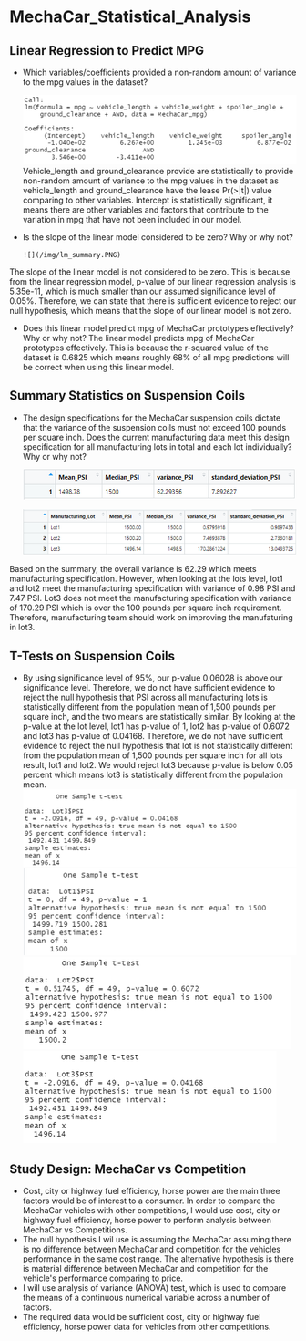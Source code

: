 # MechaCar_Statistical_Analysis
## Linear Regression to Predict MPG


- Which variables/coefficients provided a non-random amount of variance to the mpg values in the dataset?

    ![](/img/lm.PNG)
Vehicle_length and ground_clearance provide are statistically to provide non-random amount of variance to the mpg values in the dataset as vehicle_length and ground_clearance have the lease Pr(>|t|) value comparing to other variables. Intercept is statistically significant, it means there are other variables and factors that contribute to the variation in mpg that have not been included in our model.  


- Is the slope of the linear model considered to be zero? Why or why not?

      ![](/img/lm_summary.PNG)
The slope of the linear model is not considered to be zero. This is because from the linear regression model, 
p-value of our linear regression analysis is 5.35e-11, which is much smaller than our assumed significance level of 0.05%. Therefore, we can state that there is sufficient evidence to reject our null hypothesis, which means that the slope of our linear model is not zero.


   
- Does this linear model predict mpg of MechaCar prototypes effectively? Why or why not?
The linear model predicts mpg of MechaCar prototypes effectively. This is because the r-squared value of the dataset is 0.6825 which means roughly 68% of all mpg predictions will be correct when using this linear model. 

## Summary Statistics on Suspension Coils


 - The design specifications for the MechaCar suspension coils dictate that the variance of the suspension coils must not exceed 100 pounds per square inch. Does the current manufacturing data meet this design specification for all manufacturing lots in total and each lot individually? Why or why not?

    ![](/img/summary_coil.PNG)

    ![](/img/lot_summary_coil.PNG)

 Based on the summary, the overall variance is 62.29 which meets manufacturing specification. However, when looking at the lots level, lot1 and lot2 meet the manufacturing specification with variance of 0.98 PSI and 7.47 PSI. Lot3 does not meet the manufacturing specification with variance of 170.29 PSI which is over the 100 pounds per square inch requirement. Therefore, manufacturing team should work on improving the manufaturing in lot3. 


 ## T-Tests on Suspension Coils

 - By using significance level of 95%, our p-value 0.06028 is above our significance level. Therefore, we do not have sufficient evidence to reject the null hypothesis that PSI across all manufacturing lots is statistically different from the population mean of 1,500 pounds per square inch, and the two means are statistically similar. By looking at the p-value at the lot level, lot1 has p-value of 1, lot2 has p-value of 0.6072 and lot3 has p-value of 0.04168. Therefore, we do not have sufficient evidence to reject the null hypothesis that lot is not statistically different from the population mean of 1,500 pounds per square inch for all lots result, lot1 and lot2. We would reject lot3 because p-value is below 0.05 percent which means lot3 is statistically different from the population mean.
    ![](/img/all_t_test.PNG)
    ![](/img/lot1_t_test.PNG)
    ![](/img/lot2_t_test.PNG)
    ![](/img/lot3_t_test.PNG)

## Study Design: MechaCar vs Competition
- Cost, city or highway fuel efficiency, horse power are the main three factors would be of interest to a consumer. In order to compare the MechaCar vehicles with other competitions, I would use cost, city or highway fuel efficiency, horse power to perform analysis between MechaCar vs Competitions. 
- The null hypothesis I wil use is assuming the MechaCar assuming there is no difference between MechaCar and competition for the vehicles performance in the same cost range. The alternative hypothesis is there is material difference between MechaCar and competition for the vehicle's performance comparing to price.
- I will use analysis of variance (ANOVA) test, which is used to compare the means of a continuous numerical variable across a number of factors.
- The required data would be sufficient cost, city or highway fuel efficiency, horse power data for vehicles from other competitions. 